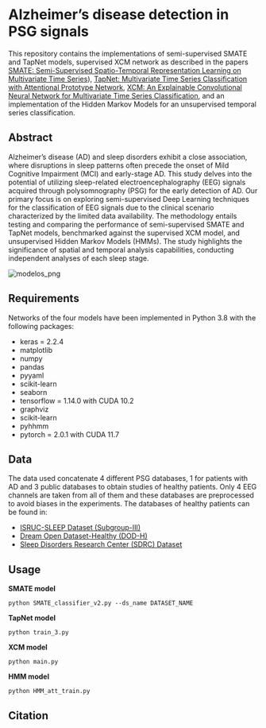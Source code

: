 # Alzheimer’s disease detection in PSG signals

This repository contains the implementations of semi-supervised SMATE and TapNet models, supervised XCM network 
as described in the papers [SMATE: Semi-Supervised Spatio-Temporal Representation Learning on Multivariate Time Series](https://www.jingweizuo.com/publication/SMATE_ICDM2021.pdf)), [TapNet: Multivariate Time Series Classification with Attentional Prototype Network](https://ojs.aaai.org/index.php/AAAI/article/view/6165), [XCM: An Explainable Convolutional Neural Network for Multivariate Time Series Classification](https://hal.inria.fr/hal-03469487/document), and an implementation of the Hidden Markov Models for an unsupervised temporal series classification. 

## Abstract 
Alzheimer’s disease (AD) and sleep disorders exhibit a close association, where disruptions in sleep patterns often precede the onset of Mild Cognitive Impairment (MCI) and early-stage AD. This study delves into the potential of utilizing sleep-related electroencephalography (EEG) signals acquired through polysomnography (PSG) for the early detection of AD. Our primary focus is on exploring semi-supervised Deep Learning techniques for the classification of EEG signals due to the clinical scenario characterized by the limited data availability. The methodology entails testing and comparing the performance of semi-supervised SMATE and TapNet models, benchmarked against the supervised XCM model, and unsupervised Hidden Markov Models (HMMs). The study highlights the significance of spatial and temporal analysis capabilities, conducting independent analyses of each sleep stage. 

![modelos_png](https://github.com/LorenaGallego/DL4ADpred/assets/149390061/179873bd-202e-4643-a3c8-f49d161fc968)


## Requirements
Networks of the four models have been implemented in Python 3.8 with the following packages:
* keras = 2.2.4
* matplotlib
* numpy
* pandas
* pyyaml
* scikit-learn
* seaborn
* tensorflow = 1.14.0 with CUDA 10.2
* graphviz
* scikit-learn
* pyhhmm
* pytorch = 2.0.1 with CUDA 11.7


## Data 
The data used concatenate 4 different PSG databases, 1 for patients with AD and 3 public databases to obtain studies of healthy patients. Only 4 EEG channels are taken from all of them and these databases are preprocessed to avoid biases in the experiments. 
The databases of healthy patients can be found in: 
* [ISRUC-SLEEP Dataset (Subgroup-III)](https://doi.org/10.1016/j.cmpb.2015.10.013)
* [Dream Open Dataset-Healthy (DOD-H)](https://doi.org/10.1109/TNSRE.2020.3011181)
* [Sleep Disorders Research Center (SDRC) Dataset](https://doi.org/10.17632/3hx58k232n.4)


## Usage
**SMATE model**
```
python SMATE_classifier_v2.py --ds_name DATASET_NAME
```

**TapNet model**
```
python train_3.py
```

**XCM model**

```
python main.py
```

**HMM model**
```
python HMM_att_train.py
```


## Citation
```

```
